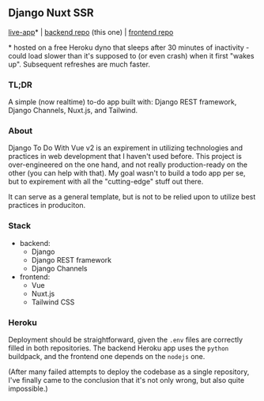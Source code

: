 ## Django Nuxt SSR

[live-app](https://django-nuxt-ssr.herokuapp.com/)* | 
[backend repo](https://github.com/SHxKM/django-vue-ssr) (this one) | 
[frontend repo](https://github.com/SHxKM/django-nuxt-ssr-front)

\* hosted on a free Heroku dyno that sleeps after 30 minutes of inactivity - 
could load slower than it's supposed to (or even crash) when it first "wakes up". 
Subsequent refreshes are much faster.

### TL;DR

A simple (now realtime) to-do app built with: Django REST framework, Django Channels, Nuxt.js, and Tailwind.

### About 

Django To Do With Vue v2 is an expirement in utilizing technologies and practices in web development that I 
haven't used before. This project is over-engineered on the one hand, 
and not really production-ready on the other (you can help with that). 
My goal wasn't to build a todo app per se, but to expirement with all the "cutting-edge" stuff out there.

It can serve as a general template, but is not to be relied upon to utilize best practices in produciton.

### Stack

- backend:
    - Django
    - Django REST framework
    - Django Channels
- frontend:
    - Vue
    - Nuxt.js
    - Tailwind CSS

### Heroku

Deployment should be straightforward, given the `.env` files are correctly filled in both repositories.
 The backend Heroku app uses the `python` buildpack, and the frontend one depends on the `nodejs` one.


(After many failed attempts to deploy the codebase as a single repository, I've
 finally came to the conclusion that it's not only wrong, but also quite impossible.) 